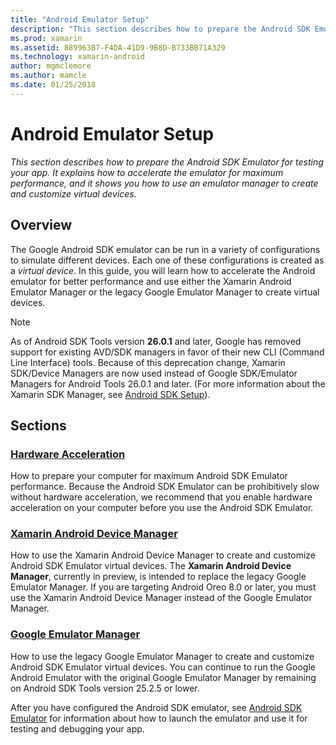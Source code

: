 ```yaml
---
title: "Android Emulator Setup"
description: "This section describes how to prepare the Android SDK Emulator for testing your app. It explains how to accelerate the emulator for maximum performance, and it shows you how to use an emulator manager to create and customize virtual devices."
ms.prod: xamarin
ms.assetid: 889963B7-F4DA-41D9-9B8D-B733BB71A329
ms.technology: xamarin-android
author: mgmclemore
ms.author: mamcle
ms.date: 01/25/2018
---
```


# Android Emulator Setup

_This section describes how to prepare the Android SDK Emulator for testing your app. It explains how to accelerate the emulator for maximum performance, and it shows you how to use an emulator manager to create and customize virtual devices._


## Overview

The Google Android SDK emulator can be run in a variety of
configurations to simulate different devices. Each one of these
configurations is created as a _virtual device_. In this guide, you
will learn how to accelerate the Android emulator for better
performance and use either the Xamarin Android Emulator Manager or the
legacy Google Emulator Manager to create virtual devices.


> [!NOTE]
> As of Android SDK Tools version **26.0.1** and later, Google has removed support for existing AVD/SDK managers in favor of their new CLI (Command Line Interface) tools. Because of this deprecation change, Xamarin SDK/Device Managers are now used instead of Google SDK/Emulator Managers for Android Tools 26.0.1 and later. (For more information about the Xamarin SDK Manager, see [Android SDK Setup](~/android/get-started/installation/android-sdk.md)).


## Sections

### [Hardware Acceleration](~/android/get-started/installation/android-emulator/hardware-acceleration.md)

How to prepare your computer for maximum Android SDK Emulator
performance. Because the Android SDK Emulator can be prohibitively slow
without hardware acceleration, we recommend that you enable hardware
acceleration on your computer before you use the Android SDK Emulator.

### [Xamarin Android Device Manager](~/android/get-started/installation/android-emulator/xamarin-device-manager.md)

How to use the Xamarin Android Device Manager to create and customize
Android SDK Emulator virtual devices. The **Xamarin Android Device
Manager**, currently in preview, is intended to replace the legacy Google
Emulator Manager. If you are targeting Android Oreo 8.0 or later, you
must use the Xamarin Android Device Manager instead of the Google
Emulator Manager.

### [Google Emulator Manager](~/android/get-started/installation/android-emulator/google-emulator-manager.md)

How to use the legacy Google Emulator Manager to create and customize
Android SDK Emulator virtual devices. You can continue to run the
Google Android Emulator with the original Google Emulator Manager by
remaining on Android SDK Tools version 25.2.5 or lower.

After you have configured the Android SDK emulator, see
[Android SDK Emulator](~/android/deploy-test/debugging/android-sdk-emulator/index.md)
for information about how to launch the emulator and use it for testing
and debugging your app.

